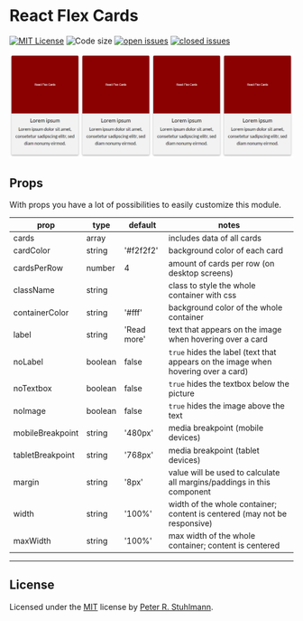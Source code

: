 # React Flex Cards

[![MIT License](https://img.shields.io/github/license/peter-stuhlmann/ReactFlexCards.svg)](https://github.com/peter-stuhlmann/ReactFlexCards/blob/master/LICENSE)
![Code size](https://img.shields.io/github/languages/code-size/peter-stuhlmann/ReactFlexCards.svg)
[![open issues](https://img.shields.io/github/issues/peter-stuhlmann/ReactFlexCards.svg)](https://github.com/peter-stuhlmann/ReactFlexCards/issues?q=is%3Aopen+is%3Aissue)
[![closed issues](https://img.shields.io/github/issues-closed/peter-stuhlmann/ReactFlexCards.svg)](https://github.com/peter-stuhlmann/ReactFlexCards/issues?q=is%3Aissue+is%3Aclosed)

![Demo Screenshot](./demo-screenshot.png)

## Props

With props you have a lot of possibilities to easily customize this module.

| prop             | type    | default     | notes                                                                             |
| ---------------- | ------- | ----------- | --------------------------------------------------------------------------------- |
| cards            | array   |             | includes data of all cards                                                        |
| cardColor        | string  | '#f2f2f2'   | background color of each card                                                     |
| cardsPerRow      | number  | 4           | amount of cards per row (on desktop screens)                                      |
| className        | string  |             | class to style the whole container with css                                       |
| containerColor   | string  | '#fff'      | background color of the whole container                                           |
| label            | string  | 'Read more' | text that appears on the image when hovering over a card                          |
| noLabel          | boolean | false       | `true` hides the label (text that appears on the image when hovering over a card) |
| noTextbox        | boolean | false       | `true` hides the textbox below the picture                                        |
| noImage          | boolean | false       | `true` hides the image above the text                                             |
| mobileBreakpoint | string  | '480px'     | media breakpoint (mobile devices)                                                 |
| tabletBreakpoint | string  | '768px'     | media breakpoint (tablet devices)                                                 |
| margin           | string  | '8px'       | value will be used to calculate all margins/paddings in this component            |
| width            | string  | '100%'      | width of the whole container; content is centered (may not be responsive)         |
| maxWidth         | string  | '100%'      | max width of the whole container; content is centered                             |

---

## License

Licensed under the [MIT](https://github.com/peter-stuhlmann/ReactFlexCards/blob/master/LICENSE) license by [Peter R. Stuhlmann](https://peter-stuhlmann-webentwicklung.de).
